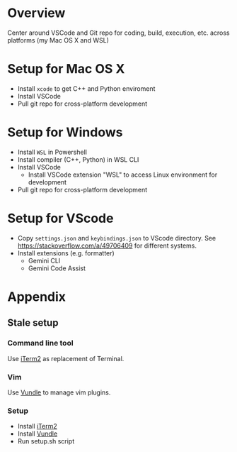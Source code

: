 # Overview
Center around VSCode and Git repo for coding, build, execution, etc. across platforms (my Mac OS X and WSL)

# Setup for Mac OS X
 - Install `xcode` to get C++ and Python enviroment
 - Install VSCode
 - Pull git repo for cross-platform development

# Setup for Windows
 - Install `WSL` in Powershell
 - Install compiler (C++, Python) in WSL CLI
 - Install VSCode
   - Install VSCode extension "WSL" to access Linux environment for development
 - Pull git repo for cross-platform development

# Setup for VScode
 - Copy `settings.json` and `keybindings.json` to VScode directory. See https://stackoverflow.com/a/49706409 for different systems.
 - Install extensions (e.g. formatter)
   - Gemini CLI
   - Gemini Code Assist

# Appendix
## Stale setup
### Command line tool
Use [iTerm2][iTerm2] as replacement of Terminal.

### Vim
Use [Vundle][Vundle] to manage vim plugins.

### Setup
 - Install [iTerm2][iTerm2]
 - Install [Vundle][Vundle]
 - Run setup.sh script

[iTerm2]: https://www.iterm2.com/
[Vundle]: https://github.com/VundleVim/Vundle.vim
